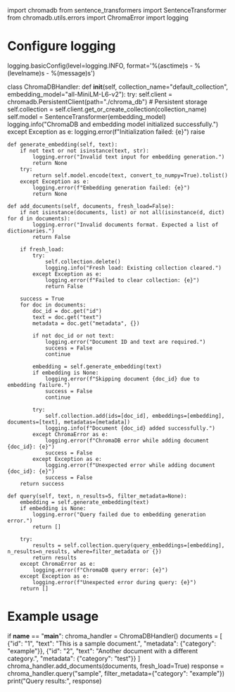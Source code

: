 import chromadb
from sentence_transformers import SentenceTransformer
from chromadb.utils.errors import ChromaError
import logging

# Configure logging
logging.basicConfig(level=logging.INFO, format='%(asctime)s - %(levelname)s - %(message)s')

class ChromaDBHandler:
    def __init__(self, collection_name="default_collection", embedding_model="all-MiniLM-L6-v2"):
        try:
            self.client = chromadb.PersistentClient(path="./chroma_db")  # Persistent storage
            self.collection = self.client.get_or_create_collection(collection_name)
            self.model = SentenceTransformer(embedding_model)
            logging.info("ChromaDB and embedding model initialized successfully.")
        except Exception as e:
            logging.error(f"Initialization failed: {e}")
            raise

    def generate_embedding(self, text):
        if not text or not isinstance(text, str):
            logging.error("Invalid text input for embedding generation.")
            return None
        try:
            return self.model.encode(text, convert_to_numpy=True).tolist()
        except Exception as e:
            logging.error(f"Embedding generation failed: {e}")
            return None

    def add_documents(self, documents, fresh_load=False):
        if not isinstance(documents, list) or not all(isinstance(d, dict) for d in documents):
            logging.error("Invalid documents format. Expected a list of dictionaries.")
            return False
        
        if fresh_load:
            try:
                self.collection.delete()
                logging.info("Fresh load: Existing collection cleared.")
            except Exception as e:
                logging.error(f"Failed to clear collection: {e}")
                return False
        
        success = True
        for doc in documents:
            doc_id = doc.get("id")
            text = doc.get("text")
            metadata = doc.get("metadata", {})
            
            if not doc_id or not text:
                logging.error("Document ID and text are required.")
                success = False
                continue
            
            embedding = self.generate_embedding(text)
            if embedding is None:
                logging.error(f"Skipping document {doc_id} due to embedding failure.")
                success = False
                continue
            
            try:
                self.collection.add(ids=[doc_id], embeddings=[embedding], documents=[text], metadatas=[metadata])
                logging.info(f"Document {doc_id} added successfully.")
            except ChromaError as e:
                logging.error(f"ChromaDB error while adding document {doc_id}: {e}")
                success = False
            except Exception as e:
                logging.error(f"Unexpected error while adding document {doc_id}: {e}")
                success = False
        return success

    def query(self, text, n_results=5, filter_metadata=None):
        embedding = self.generate_embedding(text)
        if embedding is None:
            logging.error("Query failed due to embedding generation error.")
            return []
        
        try:
            results = self.collection.query(query_embeddings=[embedding], n_results=n_results, where=filter_metadata or {})
            return results
        except ChromaError as e:
            logging.error(f"ChromaDB query error: {e}")
        except Exception as e:
            logging.error(f"Unexpected error during query: {e}")
        return []

# Example usage
if __name__ == "__main__":
    chroma_handler = ChromaDBHandler()
    documents = [
        {"id": "1", "text": "This is a sample document.", "metadata": {"category": "example"}},
        {"id": "2", "text": "Another document with a different category.", "metadata": {"category": "test"}}
    ]
    chroma_handler.add_documents(documents, fresh_load=True)
    response = chroma_handler.query("sample", filter_metadata={"category": "example"})
    print("Query results:", response)
